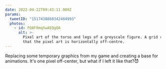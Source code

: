 ```yaml
---
date: 2022-04-22T09:43:11.000Z
params:
  tweetID: "1517438860342484993"
  photos:
    - id: FQ8F0mqXwAEQgQA
      alt: >-
        Pixel art of the torso and legs of a greyscale figure. A grid reveals
        that the pixel art is horizontally off-centre.
---
```


Replacing some temporary graphics from my game and creating a base for
animations. It's one pixel off-center, but what if I left it like that?😈
